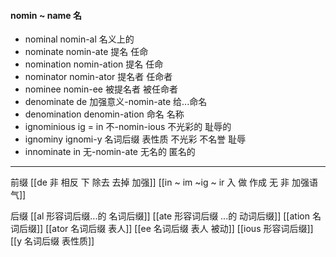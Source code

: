 #### nomin ~ name 名

- nominal   nomin-al 名义上的
- nominate nomin-ate  提名  任命 
- nomination nomin-ation 提名 任命
- nominator nomin-ator 提名者 任命者
- nominee nomin-ee 被提名者 被任命者
- denominate de 加强意义-nomin-ate 给...命名
- denomination denomin-ation  命名 名称
- ignominious ig = in 不-nomin-ious 不光彩的 耻辱的
- ignominy ignomi-y 名词后缀 表性质 不光彩 不名誉 耻辱
- innominate  in 无-nomin-ate 无名的 匿名的

 ---
 前缀
 [[de   非 相反 下 除去 去掉 加强]]
 [[in  ~ im ~ig ~ ir 入 做 作成  无 非 加强语气]]

 后缀
 [[al 形容词后缀...的 名词后缀]]
 [[ate 形容词后缀  ...的 动词后缀]]
 [[ation 名词后缀]]
 [[ator 名词后缀 表人]]
 [[ee 名词后缀 表人 被动]]
 [[ious 形容词后缀]]
 [[y 名词后缀 表性质]]
